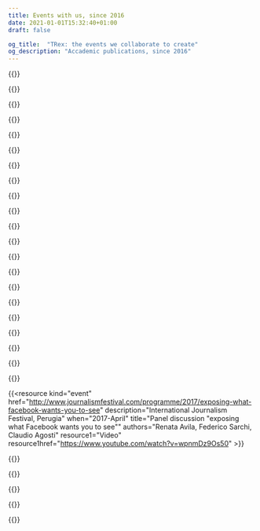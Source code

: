 ```yaml
---
title: Events with us, since 2016
date: 2021-01-01T15:32:40+01:00
draft: false

og_title:  "TRex: the events we collaborate to create"
og_description: "Accademic publications, since 2016"
---
```


{{<resource 
  kind="event"
  authors="Giulia and Claudio"
  title="End Summer Camp ESC-21"
  when="2021-September"
  href="https://www..org/index.php/ESC21-Schedule"
  description="Talk about the last research conducted on Youtube and Pornhub. This was the occasion to show our last research on Pornhub algorithm and its heteronormativity." 
  resource1="heteronormativity and pornography slides"
  resource1href="https://pornhub.tracking.exposed/slides/heteronormativity/">}}


{{<resource 
  kind="event"
  authors="Salvatore Romano"
  title="HackMeeting 2021, Italian festival hacking"
  when="2021-September"
  href="https://hackmeeting.org/hackit21/"
  description="Talk about the last research conducted on Youtube and Pornhub: Smash the filter bubble!. Workshop on Youtube: tracking the climate disinformation and the ranking algorithm suggestions. Presentation on the Ten minutes talk of the Youchoose project." 
  resource1="Workshop slides"
  resource1href="https://youtube.tracking.exposed/slides/workshop/#slide=1">}}

{{<resource 
  kind="event"
  authors="Salvatore Romano"
  title="E-privacy 2021, Italian conference on privacy and digital rights"
  when="2021-May"
  href="https://www.youtube.com/watch?v=jgqVN_HaNVM&t=11340s"
  description="Due esempi di bias algoritmici: la polarizzazione su Youtube e l'eteronomartività su Pornhub. Gli algoritmi sono una soluzione tecnologica al sovraccarico di informazioni: sono tanto potenti quanto necessari per gestire l'overflow di dati che ci raggiunge. Purtroppo, possono anche nascondere l'uso di valutazioni e giudizi basati su bias che hanno un impatto sulla diffusione delle idee e della cultura. Tracking Exposed si occupa da diversi anni di rendere queste black box analizzabili in modo indipendente, sia per le ricercatrici che per utenti comuni. In questo intervento discuteremo due degli studi più recenti che abbiamo condotto sugli algoritmi di raccomandazione di Youtube e Pornhub." >}}

{{<resource
  kind="event"
  when="2021-January" 
  authors="Salvatore Romano"
  title="FIlterTube: Investigating echo chambers, filter bubbles and polarization on YouTube — DMI UvA Winter School project pitch"
  description=" Abstract:  This paper studies the construction of filter bubbles and political polarization under YouTube 's algorithmic personalization, in a time where the political division runs deep in the US and the 2020 election reaffirms the polarization. Using artificially generated personalized user accounts, we find that search results differ according to users' political affiliations, both in terms of the media type and political ideology of the channels suggested, showing some empirical evidence of filter bubbles' existence on YouTube, which possibly exacerbates an echo chamber behavior and enhancing political polarization in the US political debate. Project coordinated by Salvatore Romano and Davide Beraldo, Giovanni Rossetti, Leonardo Sanna  "
  href="https://wiki.digitalmethods.net/Dmi/WinterSchool2021FIterTube"
  resource1="Final presentation slides"
  resource1href="https://github.com/tracking-exposed/presentation/blob/master/FilterTube-DMIWS21.pdf">}}

{{<resource
  kind="event"
  when="2020-January"
  author="Salvatore Romano"
  title=" YouTube Tracking Exposed: Investigating polarization via YouTube ’s Recommender Systems  — DMI UvA Winter School project pitch"
  description="Collective group work on polarization of the Brexit discussion seen through Youtube's personalization algorithm, we found out that: (1) There is evidence of progressive polarization of the recommendations around Brexit on YouTube, especially for Leave-inclined users.(2) The Leave/Remain content bubbles, constituted respectively by The Sun/The Telegraph and The Guardian/The Mirror YouTube channels rarely converge. (3) Mainstream media is recommended with greater regularity compared to natively digital channels. Project coordinated by Salvatore Romano and Davide Beraldo"
  href="https://docs.google.com/document/d/1EkeEa6vnIQI1QH8xEIZkAbI23vn3ChsjoJs3U6tkeqo/edit"
  resource1="Final project report"
  resource1href="https://wiki.digitalmethods.net/Dmi/WinterSchool2020youtube"
  resource2="Project Pitch slides (on Prezi)"
  resource2href="https://prezi.com/view/AvoT0B1lnclMIq3k4LOU"
  resource3="Final presentation slides"
  resource3href="https://drive.google.com/open?id=1bOSi6853za6CRDYF1xdc8Os0EUQOWgma">}}

{{<resource
  kind="event"
  when="2020-January"
  author="Salvatore Romano"
  title=" YouTube Tracking Exposed: Investigating polarization via YouTube ’s Recommender Systems  — DMI UvA Winter School project pitch"
  description="Collective group work on polarization of the Brexit discussion seen through Youtube's personalization algorithm, we found out that: (1) There is evidence of progressive polarization of the recommendations around Brexit on YouTube, especially for Leave-inclined users.(2) The Leave/Remain content bubbles, constituted respectively by The Sun/The Telegraph and The Guardian/The Mirror YouTube channels rarely converge. (3) Mainstream media is recommended with greater regularity compared to natively digital channels. Project coordinated by Salvatore Romano and Davide Beraldo"
  href="https://docs.google.com/document/d/1EkeEa6vnIQI1QH8xEIZkAbI23vn3ChsjoJs3U6tkeqo/edit"
  resource1="Final project report"
  resource1href="https://wiki.digitalmethods.net/Dmi/WinterSchool2020youtube"
  resource2="Project Pitch slides (on Prezi)"
  resource2href="https://prezi.com/view/AvoT0B1lnclMIq3k4LOU"
  resource3="Final presentation slides"
  resource3href="https://drive.google.com/open?id=1bOSi6853za6CRDYF1xdc8Os0EUQOWgma">}}

{{<resource
  kind="article"
  when="2020-January"
  author="Salvatore Romano"
  title="Youtube Tracking Exposed — DMI UvA Winter School Tutorial"
  authors="Salvatore Romano"
  description="Tutorial to explain the possible uses of the ytTREX tool, try it at https://youtube.tracking.exposed"
  resource1="Tutorial slides"
  resource1href="https://prezi.com/view/KqmfljOsE8HYvyT7TqGE">}}

{{<resource
  kind="event"
  author="Salvatore Romano"
  title="Assembly with the Amazon's workers of ADL Cobas grassroots trade union"
  when="December"  
  description="An informal discussion with some Amazon's workers inscribed to the grassroots trade union ADL Cobas Padova-Bassa Padovana and American activists from the Amazon Employees for Climate Justice group. After a brief introduction about amTREX tool, we discussed how Amazon's app tracks employees, trying to identify strategies to reduce the amount of data extracted and reflecting on potential GDPR compliance used as a tool for trade union negotiations. Partecipated by Salvatore Romano for trex." >}}

{{<resource
  kind="event"
  title="Porno, Algoritmi e Tordimatti!"
  when="November"  
  description="A special event to annount pornhub.tracking.exposed! in Italian language. We tried a new format, looking forward to replicate."
  href="https://pornhub.tracking.exposed/tordimatti" >}}

{{<resource
  kind="event"
  title="KiKK - The resistance against algorithm monopoly"
  when="2019-October"  
  description="How many of your information comes from Youtube or Facebook? Internet is born as a decentralized network of knowledge and technologies, but nowadays, two corporations become our cultural reality. This talk will try to make understand the power exerted by the online platforms.  As society, we are not following it, seeing it, fear it, and then regulate and adjudicated. Claudio Agosti will talk about tracking.exposed, a free software project means to enable people in understanding, play, and criticize how algorithms interfere with reality's perception."
  href="https://www.kikk.be/2019/en/program/conferences-1/claudio-agosti-1" >}}

{{<resource
  kind="event"
  title="World Forum Democracy"
  when="2019-October"  
  description="Social media are at the core of information nowadays. This lab will tackle the pressing issue that is quality control of shared information in social media, through monitoring and accountability mechanism mainly. How can we use social media as an ally for critically assessing topical subjects? How do we hold them accountable for the information that goes through them? Is social media moderation and freedom of expression compatible? -- Leonardo Sanna has been a contract doctoral student at the University of Modena and Reggio Emilia (Italy) since November 2018, where he has been working on the analysis of Big Data from a semiotic perspective. His research focuses on a combination of quantitative and qualitative methods for social media analysis. Currently, he is studying, on Facebook, the two phenomena known as 'filter bubble' and 'echo chamber'. In particular, he works on the data of the FBTREX group."
  authors="Leonardo Senna"
  href="https://www.coe.int/en/web/world-forum-democracy/lab-8-social-media-freedom-and-accountability" >}}

{{<resource
  kind="event"
  title="Beyond Future design"
  when="2019-September"  
  description="Accountability and AI"
  href="https://www.beyond-festival.com/programm_2019.pdf" >}}

{{<resource
  kind="link"
  when="2019-june"
  title="Datathon organized with berlin Data Science Social Good"
  nature="external"
  author="Berlin DSSG"
  authorLink="https://dssg-berlin.org/"
  description="data scientists analyzing one year of fbtrex data. We did a privacy assessment and defined minimization and confidentiality agreement, as collaborator of the project for the time of the experiment."
  href="https://blog.dssg-berlin.org/dssg-datathon-2019-ein-ganzes-wochenende-lang-datenanalyse-f%C3%BCrs-gemeinwohl-4ec6ffa95aec"
  resource1="Final presentation (slides)"
  resource1href="https://github.com/tracking-exposed/presentation/blob/master/Berlin%20DSSG%20-%20Datathon%20-%20fbtrex%20-%20slides.pdf">}}

{{<resource
  kind="video"
  title="Transmediale: Affects Ex-Machina: Unboxing Social Data Algorithms"
  when="February"  
  description="Conventional media have long filtered information and influenced public opinion. In the age of social media, this process has become algorithmic and targeted, separating the whole of society into thousands of small filter bubbles that construct collective orientations and pilot viral phenomena. This panel examines how machine learning and obscure algorithms analyze and manipulate individual affects into political sentiments, eventually amplifying class, gender, and racial bias ― with Claudio Agosti, Ariana Dongus, Nayantara Ranganathan, Caroline Sinders. Organized by KIM | HfG Karlsruhe"
  href="https://transmediale.de/content/affects-ex-machina-unboxing-social-data-algorithms"
  resource1="Video"
  resource1hrefvideo="https://vimeo.com/322250610" >}}

{{<resource
  kind="event"
  title="How to unmask and fight online manipulation"
  when="2019-February"  
  description="at the EDPS working group against misinformation. We highlight how research can use it and assess proper responsibilities to the actors in the misinformation chain. Platform are not neutral, we were looking how algorithm affects the information flows."
  href="https://www.eudebates.tv/eu_elections_2019/edps-for-eu-elections-how-to-unmask-and-fight-online-manipulation/" >}}  
  
{{<resource
  kind="event"
  title="CPDP - Safeguarding elections an international problem with no international solution"
  when="2019-January"
  description="Coordinated by TacticalTech. ― There is a growing body of research into data-driven elections world-wide and the international nature of the data and elections industry has been highlighted: from international platforms, to strategists in one country advising political groups in another, to paid targeted ads across borders. ― Ailidh Callander, Claudio Agosti, Paul Bernal, Victoria Peuvrelle"
  href="https://www.cpdpconferences.org/cpdp-panels/data-and-elections-an-international-problem-with-no-international-solution"
  resource1href="https://vimeo.com/317686100"
  resource1="Video" >}}
  
{{<resource
  kind="event"
  title="PrivacyCamp - Towards real safeguards: Data driven political campaigns and EU election"
  when="2019-January"
  description="This panel aims to evaluate potential preventive mechanisms such as Facebook algorithmic transparency around online political targeting, EU Commission’s Action Plan against Disinformation, awareness raising on current and future campaigning practices, as well as efforts to protect media pluralism and freedom. ―  With Fanny Hidvegi, Elda Brogi, Claudio Agosti, Josh Smith and Eleonora Nestola"
  href="https://privacycamp.eu/?page_id=1067" >}}
 
{{<resource
  kind="event"
  when="2019-January"
  title="Facebook Algorithm Exposed, DMI UvA Winter School"
  description="An experiment with a dozen of scholars, in keeping bots alive, test algorithm, see and play with data"
  authors="Giovanni Rossetti, Bilel Benbouzid, Davide Beraldo, Giulia Corona, Leonardo Sanna, Iain Emsley, Fatma Yalgin, Hannah Vischer, Victor Pak, Mathilde Simon, Victor Bouwmeester, Yao Chen, Sophia Melanson, Hanna Jemmer, Patrick Kapsch, Claudio Agosti, Jeroen de Vos"
  href="https://data-activism.net/2019/01/alex-dmi-winterschool/"
  resource1="slides"
  resource1href="https://github.com/tracking-exposed/presentation/blob/master/Facebook%20Algorithm%20Exposed%20(UvA%20WinterSchool%202019).pdf" >}}

{{<resource
  kind="video"
  title="CCC — Analyze the Facebook algorithm and reclaim algorithm sovereignty"
  when="2018-December"
  description="Facebook monopoly is an issue, but looking for replacements it is not enough. We want to develop critical judgment on algorithms, on why data politics matter and educate, raise awareness for a broad audience."
  resource1href="https://github.com/tracking-exposed/presentation/blob/master/Analyzing%20the%20Facebook%20algorithm%20-%201.1%20-%2035c3.pdf"
  resource1="slides"
  href="https://fahrplan.events.ccc.de/congress/2018/Fahrplan/events/9797.html"
  resource2="video"
  resource2href="https://media.ccc.de/v/35c3-9797-analyze_the_facebook_algorithm_and_reclaim_data_sovereignty" >}}

{{<resource
  description="The lab will examine the detrimental effects of social media filter bubbles and algorithms and will explore solutions to make readers more aware of their reading habits and help them to integrate different worldviews. "
  when="2017-November"
  kind="event"
  href="https://www.coe.int/en/web/world-forum-democracy/2017-lab-bursting-social-media-eco-chambers"
  resource1="Laboratory: two pages final report"
  resource1href="http://rm.coe.int/wfd-2017-report-lab-7-bursting-social-media-eco-chambers/16807701f8"
  title="World Forum Democracy — Bursting social media eco chambers" >}}
 
{{<resource
  kind="video"
  href="https://www.youtube.com/watch?v=ct9d-o7NrSg"
  title="SHA2017 — Exposing what Facebook wants you to see"
  when="2017-July"
  description="A talk about our early version of fbTREX, after 1 year of existence"
  resource1="Slides"
  resource1href="https://github.com/tracking-exposed/presentation/blob/master/FBTREX-SHA-2017.pdf" >}}
 
{{<resource
  kind="event"
  href="http://www.journalismfestival.com/programme/2017/exposing-what-facebook-wants-you-to-see"
  description="International Journalism Festival, Perugia"
  when="2017-April"
  title="Panel discussion \"exposing what Facebook wants you to see\""
  authors="Renata Avila, Federico Sarchi, Claudio Agosti"
  resource1="Video"
  resource1href="https://www.youtube.com/watch?v=wpnmDz9Os50" >}}
 
{{<resource
  description="Toolbox Coworking, Turin"
  when="2017-January"
  kind="event"
  title="Torino Hack Night"  
  href="/legacy/talks-torinohacknight/"
  authors="Constantino Carugno, Gilberto Conti" >}} 
 
{{<resource
  kind="event"
  title="facebook.tracking.exposed project announcement"
  description="At c-base, Berlin, one of the first video of fbTREX in the wild, when the beta version was beginning"
  resource1="Web slides"
  resource1href="/legacy/talks-netzpolitischer054/"
  href="https://vimeo.com/189842857"
  when="2016-November" >}} 
 
{{<resource
  kind="event"
  when="2016-October"
  title="facebook.tracking.exposed (code show-off)"
  description="At the C-Base Hack'n'Tell, when Alberto won the monthly price, our new web-extension was released!"
  href="https://docs.google.com/presentation/d/e/2PACX-1vR1Tz-G2fm9Nu0oe8lrAoG8aYCamT2kpZAn98B-AHP-ZNli88A4u5hOKrp-UMBDP4Iq2NP3Bl3xY0C5/pub?start=false&loop=false&slide=id.p"
  resources="we won a price but we lost the evidence!" >}} 
 
{{<resource
  kind="event"
  when="2016-October"
  title="facebook.tracking.exposed (project pitch)"
  description="At PyData the very first presentation of Alberto, when he started to develop the new web-extension"
  href="https://docs.google.com/presentation/d/1uDd2oNxWSOJPfm-Jrm0k-4SBS2BNAomfhF6Ef_609So/edit#slide=id.p"
  authors="Alberto Granzotto" >}}  

{{<resource
  kind="event"
  when="2016-September"
  language="Italian"
  title="Cyber Resistance in 2016 consist in doing algorithm reversing!"
  description="The first appearance record in the public!"
  href="https://www.youtube.com/watch?v=ayZeNKjX4i4"
  authors="Claudio Agosti"
  description="This is the project inception to the public! The original title was complete by saying 'not encryption anymore', but might sounds misleading. Encryption is a fundamental element for protection, simply, the impact of social media in our perception of reality is unmeasured, subtle, and potentially scaring. But is not for fear this call, is because, with centralization, we lose as individual the ability to control our own algorithm. P.S. Despite this is first appearance of the project in public, the very first birthday was here: https://moca.olografix.org/en/moca-en/ !" >}}

